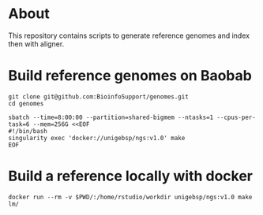 

# About
This repository contains scripts to generate reference genomes and index then 
with aligner.

# Build reference genomes on Baobab
```
git clone git@github.com:BioinfoSupport/genomes.git
cd genomes

sbatch --time=8:00:00 --partition=shared-bigmem --ntasks=1 --cpus-per-task=6 --mem=256G <<EOF
#!/bin/bash
singularity exec 'docker://unigebsp/ngs:v1.0' make
EOF
```

# Build a reference locally with docker
```
docker run --rm -v $PWD/:/home/rstudio/workdir unigebsp/ngs:v1.0 make lm/
```


